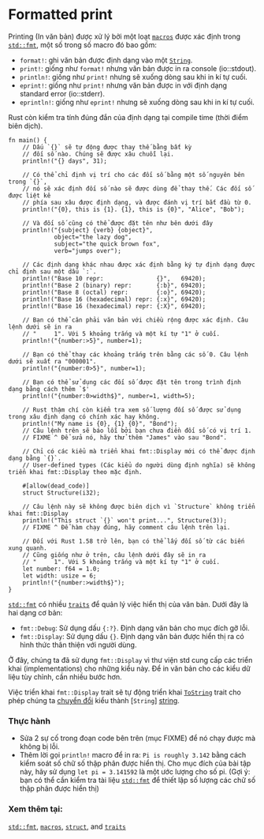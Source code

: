 # Formatted print

Printing (In văn bản) được xử lý bởi một loạt [`macros`][macros] được xác định trong [`std::fmt`][fmt],
một số trong số macro đó bao gồm:

* `format!`: ghi văn bản được định dạng vào một [`String`][string].
* `print!`: giống như `format!` nhưng văn bản được in ra console (io::stdout).
* `println!`: giống như `print!` nhưng sẽ xuống dòng sau khi in kí tự cuối.
* `eprint!`: giống như `print!` nhưng văn bản được in với định dạng standard error (io::stderr).
* `eprintln!`: giống như `eprint!` nhưng sẽ xuống dòng sau khi in kí tự cuối.

Rust còn kiểm tra tính đúng đắn của định dạng tại compile time (thời điểm biên dịch).

```rust,editable,ignore,mdbook-runnable
fn main() {
    // Dấu `{}` sẽ tự động được thay thế bằng bất kỳ
    // đối số nào. Chúng sẽ được xâu chuỗi lại.
    println!("{} days", 31);

    // Có thể chỉ định vị trí cho các đối số bằng một số nguyên bên trong `{}`,
    // nó sẽ xác định đối số nào sẽ được dùng để thay thế. Các đối số được liệt kê
    // phía sau xâu được định dạng, và được đánh vị trí bắt đầu từ 0.
    println!("{0}, this is {1}. {1}, this is {0}", "Alice", "Bob");

    // Và đối số cũng có thể được đặt tên như bên dưới đây
    println!("{subject} {verb} {object}",
             object="the lazy dog",
             subject="the quick brown fox",
             verb="jumps over");

    // Các định dạng khác nhau được xác định bằng ký tự định dạng được chỉ định sau một dấu `:`.
    println!("Base 10 repr:               {}",   69420);
    println!("Base 2 (binary) repr:       {:b}", 69420);
    println!("Base 8 (octal) repr:        {:o}", 69420);
    println!("Base 16 (hexadecimal) repr: {:x}", 69420);
    println!("Base 16 (hexadecimal) repr: {:X}", 69420);

    // Bạn có thể căn phải văn bản với chiều rộng được xác định. Câu lệnh dưới sẽ in ra
    // "     1". Với 5 khoảng trắng và một kí tự "1" ở cuối.
    println!("{number:>5}", number=1);

    // Bạn có thể thay các khoảng trắng trên bằng các số 0. Câu lệnh dưới sẽ xuất ra "000001".
    println!("{number:0>5}", number=1);

    // Bạn có thể sử dụng các đối số được đặt tên trong trình định dạng bằng cách thêm `$'
    println!("{number:0>width$}", number=1, width=5);

    // Rust thậm chí còn kiểm tra xem số lượng đối số được sử dụng trong xâu định dạng có chính xác hay không.
    println!("My name is {0}, {1} {0}", "Bond");
    // Câu lệnh trên sẽ báo lỗi bởi bạn chưa điền đối số có vị trí 1.  
    // FIXME ^ Để sửa nó, hãy thử thêm "James" vào sau "Bond".

    // Chỉ có các kiểu mà triển khai fmt::Display mới có thể được định dạng bằng `{}`. 
    // User-defined types (Các kiểu do người dùng định nghĩa) sẽ không triển khai fmt::Display theo mặc định.

    #[allow(dead_code)]
    struct Structure(i32);

    // Câu lệnh này sẽ không được biên dịch vì `Structure` không triển khai fmt::Display
    println!("This struct `{}` won't print...", Structure(3));
    // FIXME ^ Để hàm chạy đúng, hãy comment câu lệnh trên lại.

    // Đối với Rust 1.58 trở lên, bạn có thể lấy đối số từ các biến xung quanh. 
    // Cũng giống như ở trên, câu lệnh dưới đây sẽ in ra 
    // "     1". Với 5 khoảng trắng và một kí tự "1" ở cuối.
    let number: f64 = 1.0;
    let width: usize = 6;
    println!("{number:>width$}");
}
```

[`std::fmt`][fmt] có nhiều [`traits`][traits] để quản lý việc hiển thị của văn bản.
Dưới đây là hai dạng cơ bản:

* `fmt::Debug`: Sử dụng dấu `{:?}`. Định dạng văn bản cho mục đích gỡ lỗi.
* `fmt::Display`: Sử dụng dấu `{}`. Định dạng văn bản được hiển thị ra có hình thức thân thiện với người dùng.

Ở đây, chúng ta đã sử dụng `fmt::Display` vì thư viện std cung cấp các triển khai (implementations)
cho những kiểu này. Để in văn bản cho các kiểu dữ liệu tùy chỉnh, cần nhiều bước hơn.

Việc triển khai `fmt::Display` trait sẽ tự động triển khai
[`ToString`] trait cho phép chúng ta [chuyển đổi] kiểu thành [`String`] [string].

### Thực hành

 * Sửa 2 sự cố trong đoạn code bên trên (mục FIXME) để nó chạy được mà không bị lỗi.
 * Thêm lời gọi `println!` macro để in ra: `Pi is roughly 3.142` bằng cách kiểm soát 
   số chữ số thập phân được hiển thị. Cho mục đích của bài tập này, hãy sử dụng 
   `let pi = 3.141592` là một ước lượng cho số pi. (Gợi ý: bạn có thể cần 
   kiểm tra tài liệu [`std::fmt`][fmt] để thiết lập số lượng các chữ số thập phân 
   được hiển thị)

### Xem thêm tại:

[`std::fmt`][fmt], [`macros`][macros], [`struct`][structs],
and [`traits`][traits]

[fmt]: https://doc.rust-lang.org/std/fmt/
[macros]: ../macros.md
[string]: ../std/str.md
[structs]: ../custom_types/structs.md
[traits]: https://doc.rust-lang.org/std/fmt/#formatting-traits
[`ToString`]: https://doc.rust-lang.org/std/string/trait.ToString.html
[chuyển đổi]: ../conversion/string.md
